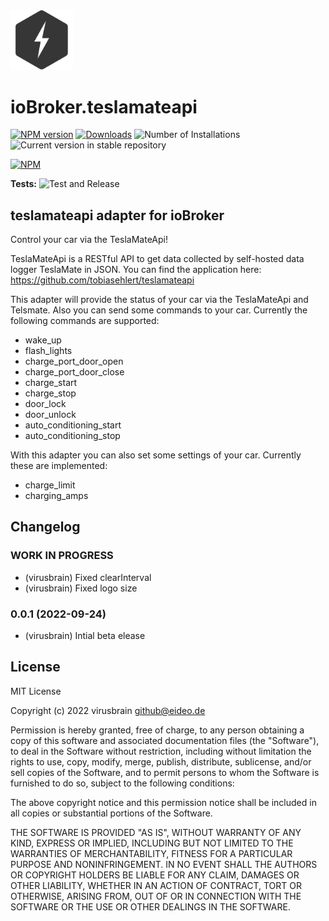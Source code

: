 <img src="/admin/teslamate.svg" alt="Logo" style="max-width: 100%;" width="100">

# ioBroker.teslamateapi

[![NPM version](https://img.shields.io/npm/v/iobroker.teslamateapi.svg)](https://www.npmjs.com/package/iobroker.teslamateapi)
[![Downloads](https://img.shields.io/npm/dm/iobroker.teslamateapi.svg)](https://www.npmjs.com/package/iobroker.teslamateapi)
![Number of Installations](https://iobroker.live/badges/teslamateapi-installed.svg)
![Current version in stable repository](https://iobroker.live/badges/teslamateapi-stable.svg)

[![NPM](https://nodei.co/npm/iobroker.teslamateapi.png?downloads=true)](https://nodei.co/npm/iobroker.teslamateapi/)

**Tests:** ![Test and Release](https://github.com/virusbrain/ioBroker.teslamateapi/workflows/Test%20and%20Release/badge.svg)

## teslamateapi adapter for ioBroker

Control your car via the TeslaMateApi!

TeslaMateApi is a RESTful API to get data collected by self-hosted data logger TeslaMate in JSON. You can find the application here: https://github.com/tobiasehlert/teslamateapi

This adapter will provide the status of your car via the TeslaMateApi and Telsmate. Also you can send some commands to your car. Currently the following commands are supported:
- wake_up
- flash_lights
- charge_port_door_open
- charge_port_door_close
- charge_start
- charge_stop
- door_lock
- door_unlock
- auto_conditioning_start
- auto_conditioning_stop

With this adapter you can also set some settings of your car. Currently these are implemented:
- charge_limit
- charging_amps

## Changelog
<!--
    Placeholder for the next version (at the beginning of the line):
    ### **WORK IN PROGRESS**
-->
### **WORK IN PROGRESS**
* (virusbrain) Fixed clearInterval
* (virusbrain) Fixed logo size

### 0.0.1 (2022-09-24)
* (virusbrain) Intial beta elease

## License
MIT License

Copyright (c) 2022 virusbrain <github@eideo.de>

Permission is hereby granted, free of charge, to any person obtaining a copy
of this software and associated documentation files (the "Software"), to deal
in the Software without restriction, including without limitation the rights
to use, copy, modify, merge, publish, distribute, sublicense, and/or sell
copies of the Software, and to permit persons to whom the Software is
furnished to do so, subject to the following conditions:

The above copyright notice and this permission notice shall be included in all
copies or substantial portions of the Software.

THE SOFTWARE IS PROVIDED "AS IS", WITHOUT WARRANTY OF ANY KIND, EXPRESS OR
IMPLIED, INCLUDING BUT NOT LIMITED TO THE WARRANTIES OF MERCHANTABILITY,
FITNESS FOR A PARTICULAR PURPOSE AND NONINFRINGEMENT. IN NO EVENT SHALL THE
AUTHORS OR COPYRIGHT HOLDERS BE LIABLE FOR ANY CLAIM, DAMAGES OR OTHER
LIABILITY, WHETHER IN AN ACTION OF CONTRACT, TORT OR OTHERWISE, ARISING FROM,
OUT OF OR IN CONNECTION WITH THE SOFTWARE OR THE USE OR OTHER DEALINGS IN THE
SOFTWARE.
